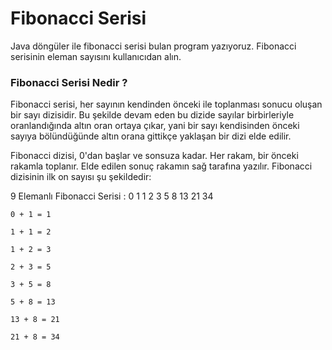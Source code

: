 # Fibonacci Serisi
Java döngüler ile fibonacci serisi bulan program yazıyoruz. Fibonacci serisinin eleman sayısını kullanıcıdan alın.

### Fibonacci Serisi Nedir ?
Fibonacci serisi, her sayının kendinden önceki ile toplanması sonucu oluşan bir sayı dizisidir. Bu şekilde devam eden bu dizide sayılar birbirleriyle oranlandığında altın oran ortaya çıkar, yani bir sayı kendisinden önceki sayıya bölündüğünde altın orana gittikçe yaklaşan bir dizi elde edilir.

Fibonacci dizisi, 0'dan başlar ve sonsuza kadar. Her rakam, bir önceki rakamla toplanır. Elde edilen sonuç rakamın sağ tarafına yazılır. Fibonacci dizisinin ilk on sayısı şu şekildedir:

9 Elemanlı Fibonacci Serisi : 0 1 1 2 3 5 8 13 21 34

    0 + 1 = 1

    1 + 1 = 2

    1 + 2 = 3

    2 + 3 = 5

    3 + 5 = 8

    5 + 8 = 13
    
    13 + 8 = 21

    21 + 8 = 34
